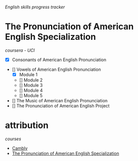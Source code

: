 *English skills progress tracker*

# The Pronunciation of American English Specialization

*coursera - UCI*

- [x] Consonants of American English Pronunciation
- [] Vowels of American English Pronunciation
    - [x] Module 1
    - [] Module 2
    - [] Module 3
    - [] Module 4
    - [] Module 5
- [] The Music of American English Pronunciation
- [] The Pronunciation of American English Project

# attribution

*courses*

- [Cambly](https://www.cambly.com)
- [The Pronunciation of American English Specialization](https://www.coursera.org/specializations/american-english-pronunciation)
